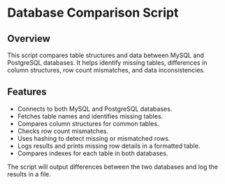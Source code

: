 # Database Comparison Script

## Overview
This script compares table structures and data between MySQL and PostgreSQL databases. It helps identify missing tables, differences in column structures, row count mismatches, and data inconsistencies.

## Features
- Connects to both MySQL and PostgreSQL databases.
- Fetches table names and identifies missing tables.
- Compares column structures for common tables.
- Checks row count mismatches.
- Uses hashing to detect missing or mismatched rows.
- Logs results and prints missing row details in a formatted table.
- Compares indexes for each table in both databases.

The script will output differences between the two databases and log the results in a file.
